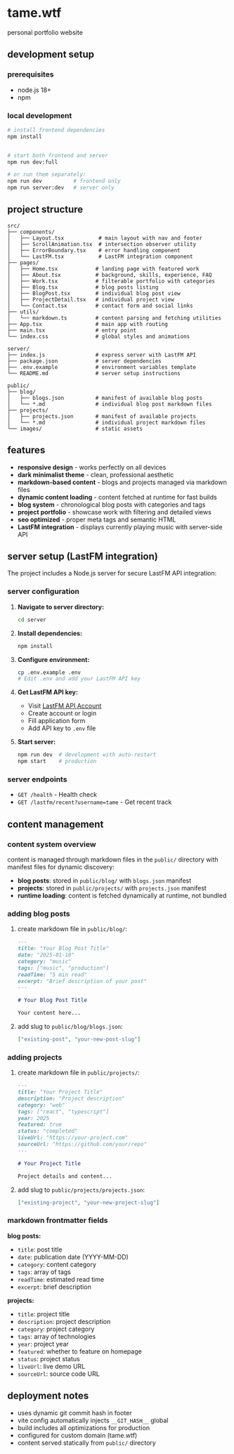 # tame.wtf

personal portfolio website

## development setup

### prerequisites
- node.js 18+
- npm

### local development
```bash
# install frontend dependencies
npm install


# start both frontend and server
npm run dev:full

# or run them separately:
npm run dev          # frontend only
npm run server:dev   # server only
```


## project structure

```
src/
├── components/
│   ├── Layout.tsx           # main layout with nav and footer
│   ├── ScrollAnimation.tsx  # intersection observer utility
│   ├── ErrorBoundary.tsx    # error handling component
│   └── LastFM.tsx           # LastFM integration component
├── pages/
│   ├── Home.tsx            # landing page with featured work
│   ├── About.tsx           # background, skills, experience, FAQ
│   ├── Work.tsx            # filterable portfolio with categories
│   ├── Blog.tsx            # blog posts listing
│   ├── BlogPost.tsx        # individual blog post view
│   ├── ProjectDetail.tsx   # individual project view
│   └── Contact.tsx         # contact form and social links
├── utils/
│   └── markdown.ts         # content parsing and fetching utilities
├── App.tsx                 # main app with routing
├── main.tsx                # entry point
└── index.css               # global styles and animations

server/
├── index.js                # express server with LastFM API
├── package.json            # server dependencies
├── .env.example            # environment variables template
└── README.md               # server setup instructions

public/
├── blog/
│   ├── blogs.json          # manifest of available blog posts
│   └── *.md                # individual blog post markdown files
├── projects/
│   ├── projects.json       # manifest of available projects
│   └── *.md                # individual project markdown files
└── images/                 # static assets
```

## features

- **responsive design** - works perfectly on all devices
- **dark minimalist theme** - clean, professional aesthetic
- **markdown-based content** - blogs and projects managed via markdown files
- **dynamic content loading** - content fetched at runtime for fast builds
- **blog system** - chronological blog posts with categories and tags
- **project portfolio** - showcase work with filtering and detailed views
- **seo optimized** - proper meta tags and semantic HTML
- **LastFM integration** - displays currently playing music with server-side API

## server setup (LastFM integration)

The project includes a Node.js server for secure LastFM API integration:

### server configuration
1. **Navigate to server directory:**
   ```bash
   cd server
   ```

2. **Install dependencies:**
   ```bash
   npm install
   ```

3. **Configure environment:**
   ```bash
   cp .env.example .env
   # Edit .env and add your LastFM API key
   ```

4. **Get LastFM API key:**
   - Visit [LastFM API Account](https://www.last.fm/api/account/create)
   - Create account or login
   - Fill application form
   - Add API key to `.env` file

5. **Start server:**
   ```bash
   npm run dev  # development with auto-restart
   npm start    # production
   ```

### server endpoints
- `GET /health` - Health check
- `GET /lastfm/recent?username=tame` - Get recent track

## content management

### content system overview
content is managed through markdown files in the `public/` directory with manifest files for dynamic discovery:

- **blog posts**: stored in `public/blog/` with `blogs.json` manifest
- **projects**: stored in `public/projects/` with `projects.json` manifest
- **runtime loading**: content is fetched dynamically at runtime, not bundled

### adding blog posts
1. create markdown file in `public/blog/`:
   ```markdown
   ---
   title: "Your Blog Post Title"
   date: "2025-01-18"
   category: "music"
   tags: ["music", "production"]
   readTime: "5 min read"
   excerpt: "Brief description of your post"
   ---

   # Your Blog Post Title

   Your content here...
   ```

2. add slug to `public/blog/blogs.json`:
   ```json
   ["existing-post", "your-new-post-slug"]
   ```

### adding projects
1. create markdown file in `public/projects/`:
   ```markdown
   ---
   title: "Your Project Title"
   description: "Project description"
   category: "web"
   tags: ["react", "typescript"]
   year: 2025
   featured: true
   status: "completed"
   liveUrl: "https://your-project.com"
   sourceUrl: "https://github.com/your/repo"
   ---

   # Your Project Title

   Project details and content...
   ```

2. add slug to `public/projects/projects.json`:
   ```json
   ["existing-project", "your-new-project-slug"]
   ```

### markdown frontmatter fields

**blog posts:**
- `title`: post title
- `date`: publication date (YYYY-MM-DD)
- `category`: content category
- `tags`: array of tags
- `readTime`: estimated read time
- `excerpt`: brief description

**projects:**
- `title`: project title
- `description`: project description
- `category`: project category
- `tags`: array of technologies
- `year`: project year
- `featured`: whether to feature on homepage
- `status`: project status
- `liveUrl`: live demo URL
- `sourceUrl`: source code URL

## deployment notes

- uses dynamic git commit hash in footer
- vite config automatically injects `__GIT_HASH__` global
- build includes all optimizations for production
- configured for custom domain (tame.wtf)
- content served statically from `public/` directory